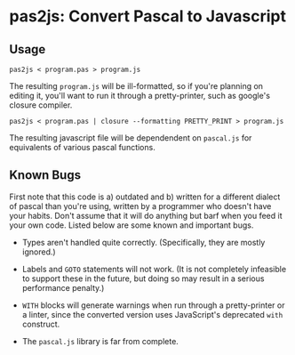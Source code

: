 pas2js: Convert Pascal to Javascript
====================================

Usage
-----

    pas2js < program.pas > program.js

The resulting `program.js` will be ill-formatted, so if you're planning on
editing it, you'll want to run it through a pretty-printer, such as google's
closure compiler.

    pas2js < program.pas | closure --formatting PRETTY_PRINT > program.js

The resulting javascript file will be dependendent on `pascal.js` for
equivalents of various pascal functions.

Known Bugs
----------

First note that this code is a) outdated and b) written for a different dialect
of pascal than you're using, written by a programmer who doesn't have your
habits. Don't assume that it will do anything but barf when you feed it your
own code. Listed below are some known and important bugs.

 * Types aren't handled quite correctly. (Specifically, they are mostly
   ignored.)

 * Labels and `GOTO` statements will not work. (It is not completely infeasible
   to support these in the future, but doing so may result in a serious
   performance penalty.)

 * `WITH` blocks will generate warnings when run through a pretty-printer or a
   linter, since the converted version uses JavaScript's deprecated `with`
   construct.

 * The `pascal.js` library is far from complete.

